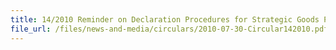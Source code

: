 ```yaml
---
title: 14/2010 Reminder on Declaration Procedures for Strategic Goods Permit Applications
file_url: /files/news-and-media/circulars/2010-07-30-Circular142010.pdf
---
```

